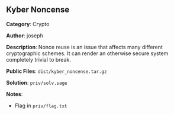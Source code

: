 ## Kyber Noncense

**Category**: Crypto

**Author**: joseph

**Description**: Nonce reuse is an issue that affects many different cryptographic schemes. It can render an otherwise secure system completely trivial to break.

**Public Files**: `dist/kyber_noncense.tar.gz`

**Solution**: `priv/solv.sage`

**Notes**:

* Flag in `priv/flag.txt`
